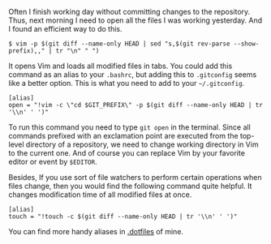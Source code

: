 <!--
title: Open all modified files in&nbsp;editor
date: 2014.12.10
layout: post
tags:
  - git
description: How to open all modified files tracked by Git in your favorite editor.
-->

Often I finish working day without committing changes to the repository. Thus, next morning
I need to open all the files I was working yesterday. And I found an efficient way to do this.

```shell
$ vim -p $(git diff --name-only HEAD | sed "s,$(git rev-parse --show-prefix),," | tr "\n" " ")
```

It opens Vim and loads all modified files in tabs. You could add this command as an alias to your `.bashrc`,
but adding this to `.gitconfig` seems like a better option. This is what you need to add to your `~/.gitconfig`.

```shell
[alias]
open = "!vim -c \"cd $GIT_PREFIX\" -p $(git diff --name-only HEAD | tr '\\n' ' ')"
```

To run this command you need to type `git open` in the terminal. Since all commands prefixed with an exclamation
point are executed from the top-level directory of a repository, we need to change working directory in Vim to
the current one. And of course you can replace Vim by your favorite editor or event by `$EDITOR`.

Besides, If you use sort of file watchers to perform certain operations when files change, then
you would find the following command quite helpful. It changes modification time of all modified files at once.

```shell
[alias]
touch = "!touch -c $(git diff --name-only HEAD | tr '\\n' ' ')"
```

You can find more handy aliases in [.dotfiles](https://github.com/eprev/dotfiles/blob/master/gitconfig) of mine.
